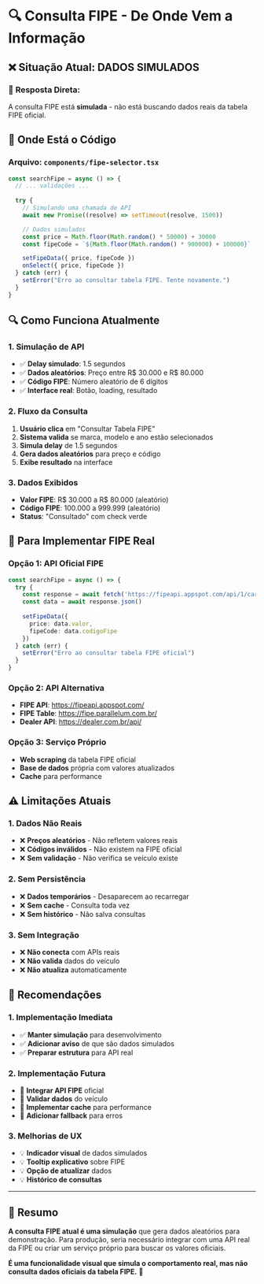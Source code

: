 # 🔍 Consulta FIPE - De Onde Vem a Informação

## ❌ **Situação Atual: DADOS SIMULADOS**

### 🎯 **Resposta Direta:**
A consulta FIPE está **simulada** - não está buscando dados reais da tabela FIPE oficial.

## 📍 **Onde Está o Código**

### **Arquivo: `components/fipe-selector.tsx`**

```typescript
const searchFipe = async () => {
  // ... validações ...
  
  try {
    // Simulando uma chamada de API
    await new Promise((resolve) => setTimeout(resolve, 1500))

    // Dados simulados
    const price = Math.floor(Math.random() * 50000) + 30000
    const fipeCode = `${Math.floor(Math.random() * 900000) + 100000}`

    setFipeData({ price, fipeCode })
    onSelect({ price, fipeCode })
  } catch (err) {
    setError("Erro ao consultar tabela FIPE. Tente novamente.")
  }
}
```

## 🔍 **Como Funciona Atualmente**

### **1. Simulação de API**
- ✅ **Delay simulado**: 1.5 segundos
- ✅ **Dados aleatórios**: Preço entre R$ 30.000 e R$ 80.000
- ✅ **Código FIPE**: Número aleatório de 6 dígitos
- ✅ **Interface real**: Botão, loading, resultado

### **2. Fluxo da Consulta**
1. **Usuário clica** em "Consultar Tabela FIPE"
2. **Sistema valida** se marca, modelo e ano estão selecionados
3. **Simula delay** de 1.5 segundos
4. **Gera dados aleatórios** para preço e código
5. **Exibe resultado** na interface

### **3. Dados Exibidos**
- **Valor FIPE**: R$ 30.000 a R$ 80.000 (aleatório)
- **Código FIPE**: 100.000 a 999.999 (aleatório)
- **Status**: "Consultado" com check verde

## 🚀 **Para Implementar FIPE Real**

### **Opção 1: API Oficial FIPE**
```typescript
const searchFipe = async () => {
  try {
    const response = await fetch('https://fipeapi.appspot.com/api/1/carros/veiculo/21/4828/2014-1.json')
    const data = await response.json()
    
    setFipeData({ 
      price: data.valor, 
      fipeCode: data.codigoFipe 
    })
  } catch (err) {
    setError("Erro ao consultar tabela FIPE oficial")
  }
}
```

### **Opção 2: API Alternativa**
- **FIPE API**: https://fipeapi.appspot.com/
- **FIPE Table**: https://fipe.parallelum.com.br/
- **Dealer API**: https://dealer.com.br/api/

### **Opção 3: Serviço Próprio**
- **Web scraping** da tabela FIPE oficial
- **Base de dados** própria com valores atualizados
- **Cache** para performance

## ⚠️ **Limitações Atuais**

### **1. Dados Não Reais**
- ❌ **Preços aleatórios** - Não refletem valores reais
- ❌ **Códigos inválidos** - Não existem na FIPE oficial
- ❌ **Sem validação** - Não verifica se veículo existe

### **2. Sem Persistência**
- ❌ **Dados temporários** - Desaparecem ao recarregar
- ❌ **Sem cache** - Consulta toda vez
- ❌ **Sem histórico** - Não salva consultas

### **3. Sem Integração**
- ❌ **Não conecta** com APIs reais
- ❌ **Não valida** dados do veículo
- ❌ **Não atualiza** automaticamente

## 🎯 **Recomendações**

### **1. Implementação Imediata**
- ✅ **Manter simulação** para desenvolvimento
- ✅ **Adicionar aviso** de que são dados simulados
- ✅ **Preparar estrutura** para API real

### **2. Implementação Futura**
- 🔄 **Integrar API FIPE** oficial
- 🔄 **Validar dados** do veículo
- 🔄 **Implementar cache** para performance
- 🔄 **Adicionar fallback** para erros

### **3. Melhorias de UX**
- 💡 **Indicador visual** de dados simulados
- 💡 **Tooltip explicativo** sobre FIPE
- 💡 **Opção de atualizar** dados
- 💡 **Histórico de consultas**

---

## 🎉 **Resumo**

**A consulta FIPE atual é uma simulação** que gera dados aleatórios para demonstração. Para produção, seria necessário integrar com uma API real da FIPE ou criar um serviço próprio para buscar os valores oficiais.

**É uma funcionalidade visual que simula o comportamento real, mas não consulta dados oficiais da tabela FIPE.** 🚀
